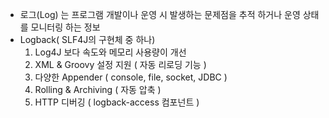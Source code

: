 - 로그(Log) 는  프로그램 개발이나 운영 시 발생하는 문제점을 추적 하거나  운영 상태를
  모니터링 하는 정보
- Logback( SLF4J의 구현체 중 하나)
    1. Log4J 보다  속도와 메모리 사용량이 개선
    2. XML & Groovy  설정 지원 ( 자동 리로딩 기능 )
    3. 다양한 Appender ( console, file, socket, JDBC )
    4. Rolling & Archiving ( 자동 압축 )
    5. HTTP 디버깅 ( logback-access 컴포넌트 )
